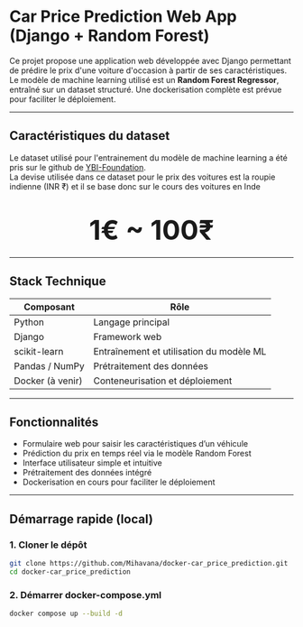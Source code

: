 # Car Price Prediction Web App (Django + Random Forest)

Ce projet propose une application web développée avec Django permettant de prédire le prix d'une voiture d'occasion à partir de ses caractéristiques. Le modèle de machine learning utilisé est un **Random Forest Regressor**, entraîné sur un dataset structuré. Une dockerisation complète est prévue pour faciliter le déploiement.

---

## Caractéristiques du dataset

Le dataset utilisé pour l'entrainement du modèle de machine learning a été pris sur le github de [YBI-Foundation](https://github.com/YBIFoundation/Dataset/blob/main/Car%20Price.csv).  
La devise utilisée dans ce dataset pour le prix des voitures est la roupie indienne (INR ₹) et il se base donc sur le cours des voitures en Inde 
<font size="10"><h1 align="center">1€ ~ 100₹</h1></font>

---

## Stack Technique

| Composant       | Rôle                                 |
|-----------------|--------------------------------------|
| Python          | Langage principal                    |
| Django          | Framework web                        |
| scikit-learn    | Entraînement et utilisation du modèle ML |
| Pandas / NumPy  | Prétraitement des données            |
| Docker (à venir)| Conteneurisation et déploiement      |

---

## Fonctionnalités

- Formulaire web pour saisir les caractéristiques d’un véhicule
- Prédiction du prix en temps réel via le modèle Random Forest
- Interface utilisateur simple et intuitive
- Prétraitement des données intégré
- Dockerisation en cours pour faciliter le déploiement

---

## Démarrage rapide (local)

### 1. Cloner le dépôt

```bash
git clone https://github.com/Mihavana/docker-car_price_prediction.git
cd docker-car_price_prediction
```
### 2. Démarrer docker-compose.yml

```bash
docker compose up --build -d